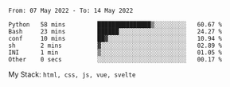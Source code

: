 <!--START_SECTION:waka-->

```text
From: 07 May 2022 - To: 14 May 2022

Python   58 mins         ███████████████▒░░░░░░░░░   60.67 %
Bash     23 mins         ██████░░░░░░░░░░░░░░░░░░░   24.27 %
conf     10 mins         ██▓░░░░░░░░░░░░░░░░░░░░░░   10.94 %
sh       2 mins          ▓░░░░░░░░░░░░░░░░░░░░░░░░   02.89 %
INI      1 min           ▒░░░░░░░░░░░░░░░░░░░░░░░░   01.05 %
Other    0 secs          ░░░░░░░░░░░░░░░░░░░░░░░░░   00.17 %
```

<!--END_SECTION:waka-->
My Stack: `html, css, js, vue, svelte`
